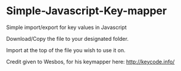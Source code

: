 # Simple-Javascript-Key-mapper
Simple import/export for key values in Javascript

Download/Copy the file to your designated folder.

Import at the top of the file you wish to use it on.

Credit given to Wesbos, for his keymapper here:
http://keycode.info/
